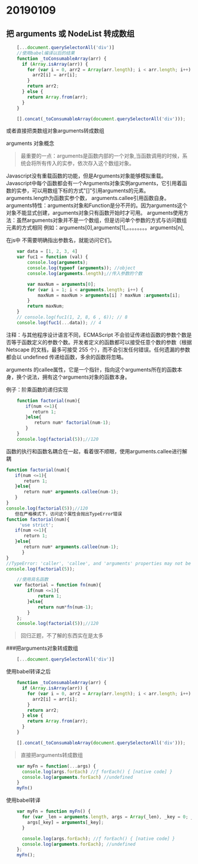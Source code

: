 # 20190109

## 把 arguments 或 NodeList 转成数组

```javascript
    [...document.querySelectorAll('div')]
    //使用babel编译以后的结果
    function _toConsumableArray(arr) {
      if (Array.isArray(arr)) {
        for (var i = 0, arr2 = Array(arr.length); i < arr.length; i++) {
          arr2[i] = arr[i];
        }
        return arr2;
      } else {
        return Array.from(arr);
      }
    }

    [].concat(_toConsumableArray(document.querySelectorAll('div')));
```
或者直接把类数组对象arguments转成数组

arguments 对象概念
>最重要的一点：arguments是函数内部的一个对象,当函数调用的时候，系统会将所有传入的实参，依次存入这个数组对象。

Javascript没有重载函数的功能，但是Arguments对象能够模拟重载。
Javascript中每个函数都会有一个Arguments对象实例arguments，它引用着函数的实参，可以用数组下标的方式"[]"引用arguments的元素。
arguments.length为函数实参个数，
arguments.callee引用函数自身。
arguments特性：arguments对象和Function是分不开的。因为arguments这个对象不能显式创建，arguments对象只有函数开始时才可用。
arguments使用方法：虽然arguments对象并不是一个数组，但是访问单个参数的方式与访问数组元素的方式相同
例如：arguments[0],arguments[1],。。。。。。。。arguments[n],

在js中 不需要明确指出参数名，就能访问它们。

```javascript
    var data = [1, 2, 3, 4]
    var fuc1 = function (val) {
        console.log(arguments);
        console.log(typeof (arguments)); //object
        console.log(arguments.length);//传入参数的个数

        var maxNum = arguments[0];
        for (var i = 1; i < arguments.length; i++) {
            maxNum = maxNum > arguments[i] ? maxNum :arguments[i];
        }
        return maxNum;
    }
    // console.log(fuc1(1, 2, 8, 6 , 6)); // 8
    console.log(fuc1(...data)); // 4
```
注释：与其他程序设计语言不同，ECMAScript 不会验证传递给函数的参数个数是否等于函数定义的参数个数。开发者定义的函数都可以接受任意个数的参数（根据 Netscape 的文档，最多可接受 255 个），而不会引发任何错误。任何遗漏的参数都会以 undefined 传递给函数，多余的函数将忽略。

arguments 的callee属性，它是一个指针，指向这个arguments所在的函数本身，换个说法，拥有这个arguments对象的函数本身。

例子：阶乘函数的递归实现
```javascript
    function factorial(num){
    　　if(num <=1){
    　 　　return 1;
    　　}else{
    　　　　return num* factorial(num-1);
    　　}
    }
    console.log(factorial(5));//120
```

函数的执行和函数名耦合在一起，看着很不顺眼，使用arguments.callee进行解耦
```javascript
function factorial(num){
　　if(num <=1){
　　　　return 1;
　　}else{
　　　　return num* arguments.callee(num-1);
　　}
}
console.log(factorial(5));//120
　　但在严格模式下，访问这个属性会抛出TypeError错误
function factorial(num){
　　　'use strict';
　　if(num <=1){
　　　　return 1;
　　}else{
　　　　return num* arguments.callee(num-1);
　 　　}
}
//TypeError: 'caller', 'callee', and 'arguments' properties may not be accessed on strict mode functions or the arguments objects for calls to them
console.log(factorial(5));
```

```javascript
    //使用具名函数
   var factorial = function fn(num){
        if(num <=1){
            return 1;
        }else{
            return num*fn(num-1);
        }
    };
    console.log(factorial(5));//120
```

> 回归正题，不了解的东西实在是太多

###把arguments对象转成数组

```javascript
    [...document.querySelectorAll('div')]
```
使用babel转译之后
```javascript
    function _toConsumableArray(arr) {
      if (Array.isArray(arr)) {
        for (var i = 0, arr2 = Array(arr.length); i < arr.length; i++) {
          arr2[i] = arr[i];
        }
        return arr2;
      } else {
        return Array.from(arr);
      }
    }

    [].concat(_toConsumableArray(document.querySelectorAll('div')));
```

> 直接把arguments转成数组
```javascript
    var myFn = function(...args) {
      console.log(args.forEach) //ƒ forEach() { [native code] }
      console.log(arguments.forEach) //undefined
    }
    myFn()
```
使用babel转译
```javascript
    var myFn = function myFn() {
      for (var _len = arguments.length, args = Array(_len), _key = 0; _key < _len; _key++) {
        args[_key] = arguments[_key];
      }

      console.log(args.forEach); //ƒ forEach() { [native code] }
      console.log(arguments.forEach); //undefined
    };
    myFn();
```





















